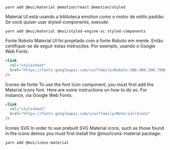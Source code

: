 ```shell
yarn add @mui/material @emotion/react @emotion/styled
```

Material UI está usando a biblioteca emotion como o motor de estilo padrão. Se você quiser usar styled-components, execute:

```shell
yarn add @mui/material @mui/styled-engine-sc styled-components
```

Fonte Roboto
Material UI foi projetado com a fonte Roboto em mente. Então certifique-se de seguir estas instruções. Por exemplo, usando o Google Web Fonts:

```html
<link
  rel="stylesheet"
  href="https://fonts.googleapis.com/css?family=Roboto:300,400,500,700&display=swap"
/>
```

Ícones de fonte
To use the font Icon component, you must first add the Material Icons font. Here are some instructions on how to do so. For instance, via Google Web Fonts:

```html
<link
  rel="stylesheet"
  href="https://fonts.googleapis.com/icon?family=Material+Icons"
/>
```

Ícones SVG
In order to use prebuilt SVG Material icons, such as those found in the icons demos you must first install the @mui/icons-material package:

```shell
yarn add @mui/icons-material
```
